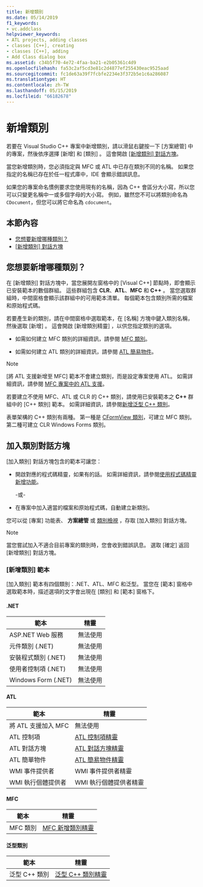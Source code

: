 ```yaml
---
title: 新增類別
ms.date: 05/14/2019
f1_keywords:
- vc.addclass
helpviewer_keywords:
- ATL projects, adding classes
- classes [C++], creating
- classes [C++], adding
- Add Class dialog box
ms.assetid: c34b5f70-4e72-4faa-ba21-e2b05361c4d9
ms.openlocfilehash: fa53c2af5cd3e81c2d4877ef255430eac9525aad
ms.sourcegitcommit: fc1de63a39f7fcbfe2234e3f372b5e1c6a286087
ms.translationtype: HT
ms.contentlocale: zh-TW
ms.lasthandoff: 05/15/2019
ms.locfileid: "66182678"
---
```

# <a name="add-a-class"></a>新增類別

若要在 Visual Studio C++ 專案中新增類別，請以滑鼠右鍵按一下 [方案總管]  中的專案，然後依序選擇 [新增]  和 [類別]  。 這會開啟 [[新增類別] 對話方塊](#add-class-dialog-box)。

當您新增類別時，您必須指定與 MFC 或 ATL 中已存在類別不同的名稱。 如果您指定的名稱已存在於任一程式庫中，IDE 會顯示錯誤訊息。

如果您的專案命名慣例要求您使用現有的名稱，因為 C++ 會區分大小寫，所以您可以只變更名稱中一或多個字母的大小寫。 例如，雖然您不可以將類別命名為 `CDocument`，但您可以將它命名為 `cdocument`。

## <a name="in-this-section"></a>本節內容

- [您想要新增哪種類別？](#what-kind-of-class-do-you-want-to-add)
- [[新增類別] 對話方塊](#add-class-dialog-box)

## <a name="what-kind-of-class-do-you-want-to-add"></a>您想要新增哪種類別？

在 [新增類別]  對話方塊中，當您展開左窗格中的 [Visual C++]  節點時，即會顯示已安裝範本的數個群組。 這些群組包含 **CLR**、**ATL**、**MFC** 和 **C++** 。 當您選取群組時，中間窗格會顯示該群組中的可用範本清單。 每個範本包含類別所需的檔案和原始程式碼。

若要產生新的類別，請在中間窗格中選取範本，在 [名稱]  方塊中鍵入類別名稱，然後選取 [新增]  。 這會開啟 [新增類別精靈]  ，以供您指定類別的選項。

- 如需如何建立 MFC 類別的詳細資訊，請參閱 [MFC 類別](../mfc/reference/adding-an-mfc-class.md)。

- 如需如何建立 ATL 類別的詳細資訊，請參閱 [ATL 簡易物件](../atl/reference/adding-an-atl-simple-object.md)。

> [!NOTE]
> [將 ATL 支援新增至 MFC]  範本不會建立類別，而是設定專案使用 ATL。 如需詳細資訊，請參閱 [MFC 專案中的 ATL 支援](../mfc/reference/adding-atl-support-to-your-mfc-project.md)。

若要建立不使用 MFC、ATL 或 CLR 的 C++ 類別，請使用已安裝範本之 **C++** 群組中的 [C++ 類別]  範本。 如需詳細資訊，請參閱[新增泛型 C++ 類別](../ide/adding-a-generic-cpp-class.md)。

表單架構的 C++ 類別有兩種。 第一種是 [CFormView 類別](../mfc/reference/cformview-class.md)，可建立 MFC 類別。 第二種可建立 CLR Windows Forms 類別。

## <a name="add-class-dialog-box"></a>加入類別對話方塊

[加入類別]  對話方塊包含的範本可讓您：

- 開啟對應的程式碼精靈，如果有的話。 如需詳細資訊，請參閱[使用程式碼精靈新增功能](../ide/adding-functionality-with-code-wizards-cpp.md)。

   \-或-

- 在專案中加入適當的檔案和原始程式碼，自動建立新類別。

您可以從 [專案]  功能表、 **方案總管** 或 [類別檢視](/visualstudio/ide/viewing-the-structure-of-code) ，存取 [加入類別]  對話方塊。

> [!NOTE]
> 當您嘗試加入不適合目前專案的類別時，您會收到錯誤訊息。 選取 [確定]  返回 [新增類別]  對話方塊。

### <a name="add-class-templates"></a>[新增類別] 範本

[加入類別]  範本有四個類別：.NET、ATL、MFC 和泛型。 當您在 [範本]  窗格中選取範本時，描述選項的文字會出現在 [類別]  和 [範本]  窗格下。

#### <a name="net"></a>.NET

|範本|精靈|
|--------------|------------|
|ASP.NET Web 服務|無法使用|
|元件類別 (.NET)|無法使用|
|安裝程式類別 (.NET)|無法使用|
|使用者控制項 (.NET)|無法使用|
|Windows Form (.NET)|無法使用|

#### <a name="atl"></a>ATL

|範本|精靈|
|--------------|------------|
|將 ATL 支援加入 MFC|無法使用|
|ATL 控制項|[ATL 控制項精靈](../atl/reference/atl-control-wizard.md)|
|ATL 對話方塊|[ATL 對話方塊精靈](../atl/reference/atl-dialog-wizard.md)|
|ATL 簡單物件|[ATL 簡易物件精靈](../atl/reference/atl-simple-object-wizard.md)|
|WMI 事件提供者|WMI 事件提供者精靈|
|WMI 執行個體提供者|WMI 執行個體提供者精靈|

#### <a name="mfc"></a>MFC

|範本|精靈|
|--------------|------------|
|MFC 類別|[MFC 新增類別精靈](../mfc/reference/mfc-add-class-wizard.md)|

#### <a name="generic-classes"></a>泛型類別

|範本|精靈|
|--------------|------------|
|泛型 C++ 類別|[泛型 C++ 類別精靈](../ide/generic-cpp-class-wizard.md)|
